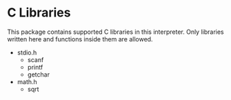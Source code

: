 # C Libraries

This package contains supported C libraries in this interpreter. Only libraries written here and functions inside them are allowed.
* stdio.h
    * scanf
    * printf
    * getchar
* math.h
    * sqrt
